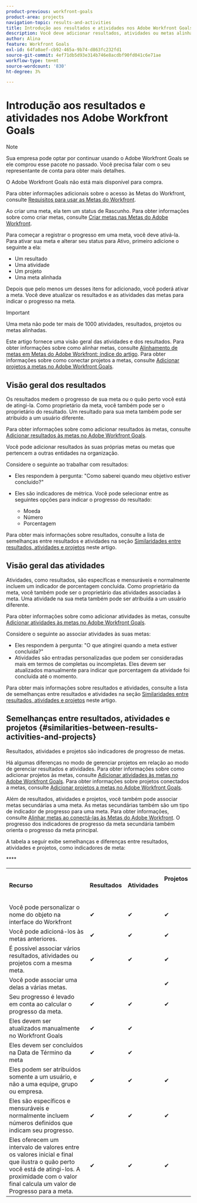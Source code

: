 ```yaml
---
product-previous: workfront-goals
product-area: projects
navigation-topic: results-and-activities
title: Introdução aos resultados e atividades nos Adobe Workfront Goals
description: Você deve adicionar resultados, atividades ou metas alinhadas a uma meta para poder ativá-la. Isso atualiza o status da meta de Rascunho para Ativo e inicia a gravação do progresso na meta.
author: Alina
feature: Workfront Goals
exl-id: 64fa0aef-cb92-465a-9b74-d863fc232fd1
source-git-commit: 4ef71db5d93e314b746e8acdbf90fd041c6e71ae
workflow-type: tm+mt
source-wordcount: '830'
ht-degree: 3%

---
```


# Introdução aos resultados e atividades nos Adobe Workfront Goals

<!--Audited for P& P only: 10/2025-->

>[!NOTE]
>
>Sua empresa pode optar por continuar usando o Adobe Workfront Goals se ele comprou esse pacote no passado. Você precisa falar com o seu representante de conta para obter mais detalhes.
>
>O Adobe Workfront Goals não está mais disponível para compra.
>
>Para obter informações adicionais sobre o acesso às Metas do Workfront, consulte [Requisitos para usar as Metas do Workfront](/help/quicksilver/workfront-goals/goal-management/access-needed-for-wf-goals.md).

<!--Old:

>[!IMPORTANT]
>
>Your organization must have the following to use the functionality described in this article:
>
>* For the new plan and license structure:
>
>   * The Ultimate Workfront plan 
>    
>* For the current plan and license structure: 
>
>   * A Pro or higher Workfront plan
>   * An Adobe Workfront Goals license in addition to a Workfront license.
>
>Contact your Workfront account manager to learn about a Workfront Goals license.    
> 
>For additional information about access to Workfront Goals, see [Requirements to use Workfront Goals](/help/quicksilver/workfront-goals/goal-management/access-needed-for-wf-goals.md).   -->

Ao criar uma meta, ela tem um status de Rascunho. Para obter informações sobre como criar metas, consulte [Criar metas nas Metas do Adobe Workfront](../../workfront-goals/goal-management/create-goals.md).

Para começar a registrar o progresso em uma meta, você deve ativá-la. Para ativar sua meta e alterar seu status para Ativo, primeiro adicione o seguinte a ela:

* Um resultado
* Uma atividade
* Um projeto
* Uma meta alinhada

Depois que pelo menos um desses itens for adicionado, você poderá ativar a meta. Você deve atualizar os resultados e as atividades das metas para indicar o progresso na meta.


>[!IMPORTANT]
>
> Uma meta não pode ter mais de 1000 atividades, resultados, projetos ou metas alinhadas.</span>

Este artigo fornece uma visão geral das atividades e dos resultados. Para obter informações sobre como alinhar metas, consulte [Alinhamento de metas em Metas do Adobe Workfront: índice do artigo](../../workfront-goals/goal-alignment/goal-alignment.md). Para obter informações sobre como conectar projetos a metas, consulte [Adicionar projetos a metas no Adobe Workfront Goals](../results-and-activities/connect-projects-to-goals-overview.md).

## Visão geral dos resultados

<!--
<p> This will have additional types in the future - add another section for types?)</p>
-->

Os resultados medem o progresso de sua meta ou o quão perto você está de atingi-la. Como proprietário da meta, você também pode ser o proprietário do resultado. Um resultado para sua meta também pode ser atribuído a um usuário diferente.

Para obter informações sobre como adicionar resultados às metas, consulte [Adicionar resultados às metas no Adobe Workfront Goals](../../workfront-goals/results-and-activities/add-results-to-goals.md).

Você pode adicionar resultados às suas próprias metas ou metas que pertencem a outras entidades na organização.

Considere o seguinte ao trabalhar com resultados:

* Eles respondem à pergunta: &quot;Como saberei quando meu objetivo estiver concluído?&quot;
* Eles são indicadores de métrica. Você pode selecionar entre as seguintes opções para indicar o progresso do resultado:

   * Moeda
   * Número
   * Porcentagem

Para obter mais informações sobre resultados, consulte a lista de semelhanças entre resultados e atividades na seção [Similaridades entre resultados, atividades e projetos](#similarities-between-results-activities-and-projects) neste artigo.

## Visão geral das atividades

<!--
This will have additional types in the future - add another section for types?
-->

Atividades, como resultados, são específicas e mensuráveis e normalmente incluem um indicador de porcentagem concluída. Como proprietário da meta, você também pode ser o proprietário das atividades associadas à meta. Uma atividade na sua meta também pode ser atribuída a um usuário diferente.

Para obter informações sobre como adicionar atividades às metas, consulte [Adicionar atividades às metas no Adobe Workfront Goals](../../workfront-goals/results-and-activities/add-activities-to-goals.md).

Considere o seguinte ao associar atividades às suas metas:

* Eles respondem à pergunta: &quot;O que atingirei quando a meta estiver concluída?&quot;
* Atividades são entradas personalizadas que podem ser consideradas mais em termos de completas ou incompletas. Eles devem ser atualizados manualmente para indicar que porcentagem da atividade foi concluída até o momento.

<!--
* You can associate the following activities with goals:

  <table style="table-layout:auto"> 
   <col> 
   <col> 
   <tbody> 
    <tr> 
     <td role="rowheader">Manual progress bar </td> 
     <td> <p>Custom entries that can be thought of more in terms of complete or incomplete. They must be manually updated.</p> </td> 
    </tr> 
    <tr> 
     <td role="rowheader"><p>Project</p></td> 
     <td> <p>Existing projects that you have at least permissions to View and are not in a status of Dead. They are updated automatically, based on the progress of their work items. </p> <p>The projects must exist before associating them with the goal. You can associate a project with multiple goals. For information about adding projects to goals, see <a href="../../workfront-goals/results-and-activities/connect-projects-to-goals-overview.md" class="MCXref xref">Add projects to goals in Adobe Workfront Goals</a>.</p>
     <p><span class="preview">In the Preview environment, projects are separate progress indicators, independent from activities. Adding projects to a goal in the Preview environment is different from adding activities. For more information, see <a href="../../workfront-goals/results-and-activities/connect-projects-to-goals-overview.md" class="MCXref xref">Add projects to goals in Adobe Workfront Goals</a>.</span></p>
      </td> 
    </tr> 
   </tbody> 
  </table>
-->
<!--drafted for goal redesign: For THE PRODUCTION RELEASE: remove the projects in this article altogether.-->

Para obter mais informações sobre resultados e atividades, consulte a lista de semelhanças entre resultados e atividades na seção [Similaridades entre resultados, atividades e projetos](#similarities-between-results-activities-and-projects) neste artigo.

## Semelhanças entre resultados, atividades e projetos {#similarities-between-results-activities-and-projects}

Resultados, atividades e projetos são indicadores de progresso de metas.

Há algumas diferenças no modo de gerenciar projetos em relação ao modo de gerenciar resultados e atividades. Para obter informações sobre como adicionar projetos às metas, consulte [Adicionar atividades às metas no Adobe Workfront Goals](../../workfront-goals/results-and-activities/add-activities-to-goals.md). Para obter informações sobre projetos conectados a metas, consulte [Adicionar projetos a metas no Adobe Workfront Goals](../../workfront-goals/results-and-activities/connect-projects-to-goals-overview.md).

Além de resultados, atividades e projetos, você também pode associar metas secundárias a uma meta. As metas secundárias também são um tipo de indicador de progresso para uma meta. Para obter informações, consulte [Alinhar metas ao conectá-las às Metas do Adobe Workfront](../goal-alignment/align-goals-by-connecting-them.md). O progresso dos indicadores de progresso da meta secundária também orienta o progresso da meta principal.

A tabela a seguir exibe semelhanças e diferenças entre resultados, atividades e projetos, como indicadores de meta:

<table style="table-layout:auto"> 
 <col> 
 <col> 
 <col> 
 <col> 
 <tbody> 
  <tr> 
   <td><b><p>Recurso</p></b></td> 
   <td><b><p>Resultados</p></b></td> 
   <td><b><p>Atividades</p></b></td> 
   <td> <p><strong>Projetos</strong> </p> <p> </p> </td> 
  </tr> 
  <tr> 
   <td><span style="font-weight: normal;">Você pode personalizar o nome do objeto na interface do Workfront</span> </td> 
   <td>✔</td> 
   <td>✔</td> 
   <td>✔</td> 
  </tr> 
  <tr> 
   <td>Você pode adicioná-los às metas anteriores.</td> 
   <td>✔</td> 
   <td>✔</td> 
   <td>✔</td> 
  </tr> 
  <tr> 
   <td>É possível associar vários resultados, atividades ou projetos com a mesma meta. </td> 
   <td>✔</td> 
   <td>✔</td> 
   <td>✔</td> 
  </tr> 
  <tr> 
   <td>Você pode associar uma delas a várias metas.</td> 
   <td> </td> 
   <td> </td> 
   <td>✔</td> 
  </tr> 
  <tr> 
   <td>Seu progresso é levado em conta ao calcular o progresso da meta. </td> 
   <td>✔</td> 
   <td>✔</td> 
   <td>✔</td> 
  </tr> 
  <tr> 
   <td>Eles devem ser atualizados manualmente no Workfront Goals</td> 
   <td>✔</td> 
   <td>✔</td> 
   <td> </td> 
  </tr> 
  <tr> 
   <td>Eles devem ser concluídos na Data de Término da meta</td> 
   <td>✔</td> 
   <td>✔</td> 
   <td> </td> 
  </tr> 
  <tr> 
   <td>Eles podem ser atribuídos somente a um usuário, e não a uma equipe, grupo ou empresa. </td> 
   <td>✔</td> 
   <td>✔</td> 
   <td>✔</td> 
  </tr> 
  <tr> 
   <td>Eles são específicos e mensuráveis e normalmente incluem números definidos que indicam seu progresso. </td> 
   <td>✔</td> 
   <td>✔</td> 
   <td>✔</td> 
  </tr> 
  <tr> ****
   <td>Eles oferecem um intervalo de valores entre os valores inicial e final que ilustra o quão perto você está de atingi-los. A proximidade com o valor final calcula um valor de Progresso para a meta. </td> 
   <td>✔</td> 
   <td>✔</td> 
   <td>✔</td> 
  </tr> 
 </tbody> 
</table>
